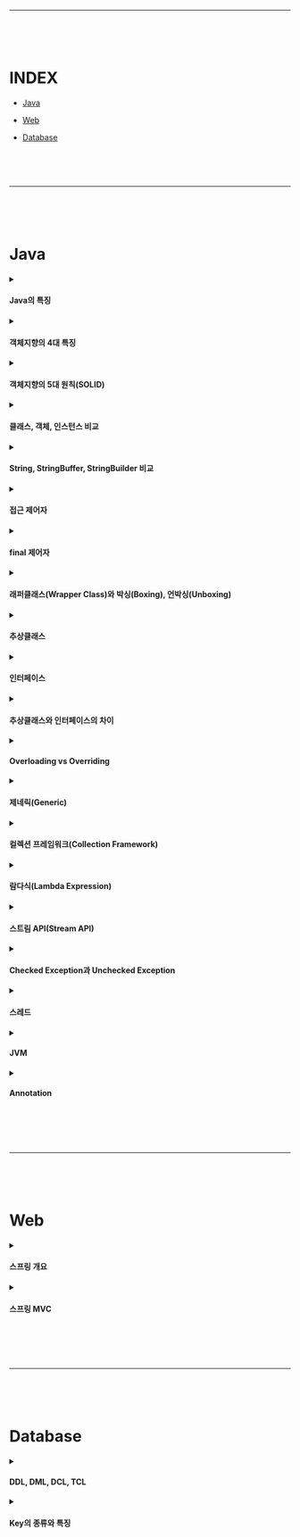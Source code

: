 - - -
<br><br><br>



# INDEX

* [Java](#java)

* [Web](#web)

* [Database](#database)



<br><br><br>
- - -
<br><br><br>



# Java
<details>
<summary><h4>Java의 특징</h4></summary>

[[More+]](https://caffeineoverflow.tistory.com/37)
> 1. 객체 지향 언어로써 캡슐화, 상속, 다형성 기능을 완벽하게 지원한다.   
> 2. 운영체제에 상관없이 독립적으로 작동(JVM에서 동작하기 때문)하여 이식성이 높다.   
> 3. Garbage Collector에 의해 메모리가 관리된다.   
> 4. 스레드 생성 및 제어와 관련된 라이브러리를 제공하기 때문에 운영체제에 상관없이 멀티 스레드를 쉽게 구현할 수 있다.   
> 5. 애플리케이션이 실행될 때 모든 객체가 생성되지 않고, 각 객체가 필요한 시점에 클래스를 동적 로딩해서 생성한다. 또한 유지보수 시 해당 클래스만 수정하면 되기 때문에 전체 애플리케이션을 다시 컴파일 할 필요가 없기 때문에 유지보수가 쉽고 빠르다.   


</details>



<details>
<summary><h4>객체지향의 4대 특징</h4></summary>

[[More+]](https://caffeineoverflow.tistory.com/38)
> - **캡슐화**   
>   \- 객체의 필드와 메서드를 하나로 묶는 것이며, 이를 통해 정보은닉 효과를 얻을 수 있다.      
> - **추상화**   
>   \- 사물들의 공통적인 특징을 파악해서 하나의 개념으로 다루는 것을 뜻한다.      
>   \- 가령 클래스들의 공통적인 요소를 뽑아내서 상위 클래스로 만들어낼 수 있다.   
> - **다형성**   
>   \- 하나의 객체나 메소드가 여러가지 다른 형태를 가질 수 있는 것을 뜻한다.    
>   \- 오버라이딩과 오버로딩 그리고 상속받은 객체의 참조변수 형변환 등이 있다.   
> - **상속성**   
>   \- 상위 객체의 필드와 메서드를 하위 객체에게 물려주어 하위 객체에서 사용할 수 있도록 해준다.  

</details>



<details>
<summary><h4>객체지향의 5대 원칙(SOLID)</h4></summary>

[[More+]](https://caffeineoverflow.tistory.com/39)  
> - **단일 책임 원칙(Single Responsiblity Principle)**   
>   \- 소프트웨어의 설계 부품(클래스, 함수 등)은 하나의 책임만 가진다.   
>   \- 클래스의 기능(책임)이 많아지면 내부 함수끼리 강한 결합이 발생할 가능성이 높으므로 응집도는 높이고 결합도는 낮춰야 한다.   
> - **개방-폐쇄 원칙(Open-Closed Principle)**   
>   \- 소프트웨어 엔티티(클래스, 모듈, 함수 등)는 확장에 대해서는 열려 있어야 하지만 변경에 대해서는 닫혀 있어야 한다.   
>   \- 이를 위해 인터페이스를 사용하기도 한다.      
> - **리스코프 치환 원칙(Liskov Substitution Principle)**   
>   \- 자식 클래스는 부모 클래스의 기능을 대체해서 수행할 수 있어야 한다.   
>   \- 부모 클래스의 인스턴스 대신에 자식 클래스의 인스터스를 사용해도 문제가 없어야 한다는 것을 의미한다.   
> - **인터페이스 분리 원칙(Interface Segregation Principle)**   
>   \- 자신이 사용하지 않는 메서드에 의존 관계를 맺으면 안된다.   
>   \- 큰 덩어리의 인터페이스들을 작은 단위들로 분리시키고, 꼭 필요한 메서드들만 사용하여 내부 의존성 관계를 느슨하게 한다.   
> - **의존 역전 원칙(Dependency Inversion Principle)**   
>   \- 상위 모듈은 하위 모듈에 종속되어서는 안된다.   
>   \- 의존 관계를 맺을 때, 구체적인 클래스보다는 인터페이스나 추상 클래스와 관계를 맺어야 한다.
>   
> ```
> 결합도란?
>   - 모듈(클래스) 간의 상호 의존 정도로써, 결합도가 낮으면 상호 의존성이 줄어들어 객체의 재사용이나 수정, 유지보수가 용이해진다.
>
> 응집도란?
>   - 하나의 모듈 내부에 존재하는 구성 요소들의 기능적 관련성으로, 응집도가 높은 모듈은 하나의 책임에 집중하고 독립성이 높아져 재사용이나 기능의 수정, 유지보수가 용이해진다.
> ```

</details>



<details>
<summary><h4>클래스, 객체, 인스턴스 비교</h4></summary>

[[More+]](https://caffeineoverflow.tistory.com/40)  
> - **클래스**   
>   \- 객체를 만들어 내기 위한 설계도로써 객체의 상태를 나타내는 필드(field)와 객체의 행동을 나타내는 메서드(method)로 구성된다.   
> - **객체**   
>   \- 클래스로 구현할 모든 대상을 뜻한다.     
> - **인스턴스**   
>   \- 객체가 메모리에 할당되어 실제 사용될 때를 지칭한다.      
> - **Ex**   
>    ```java
>    public class Animal { // 클래스
>        ...
>    }
>     
>    public class Main {
>         public static void main(String[] args) {
>             Animal cat, dog; // 객체
>    
>             // 인스턴스화
>             cat = new Animal();
>             dog = new Animal();
>         }
>    }
>    ```

</details>



<details>
<summary><h4>String, StringBuffer, StringBuilder 비교</h4></summary>

[[More+]](https://caffeineoverflow.tistory.com/42)  
> - **String**   
>   \- 불변(immutable)의 속성을 갖는다.   
>   \- 변경 연산을 자주 사용할 경우, 힙 메모리에 많은 가비지(Garbage)가 생성되어 힙 메모리 부족으로 이어질 수 있다.   
>   \- 불변성을 가지기 때문에 멀티스레드 환경에서의 thread-safe 하다.      
> - **StringBuffer**   
>   \- String 클래스와 다르게 가변성을 갖는다.   
>   \- 동기화를 지원하여 멀티 스레드 환경에서도 안전하게 동작할 수 있다.   
> - **StringBuilder**   
>   \- String 클래스와 다르게 가변성을 갖는다.   
>   \- 동기화를 지원하지 않는다.

</details>



<details>
<summary><h4>접근 제어자</h4></summary>

[[More+]](https://caffeineoverflow.tistory.com/46)
> - **public**   
>   \- 적용대상 : 필드, 생성자, 메서드, 클래스   
>   \- 모든 접근을 허용한다.   
> - **protected**   
>   \- 적용대상 : 필드, 생성자, 메서드   
>   \- 같은 패키지 또는 다른 패키지이지만 해당 클래스를 상속받은 자식 클래스에서의 접근을 허용한다.   
> - **default**   
>   \- 적용대상 : 필드, 생성자, 메서드, 클래스   
>   \- 같은 패키지 내에서의 접근을 허용한다.   
> - **private**   
>   \- 적용대상 : 필드, 생성자, 메서드   
>   \- 같은 클래스 내에서의 접근만 허용한다.   

</details>



<details>
<summary><h4>final 제어자</h4></summary>

[[More+]](https://caffeineoverflow.tistory.com/44)
> \- Java에서는 불변성을 확보할 수 있도록 final 키워드를 제공하고 있다.   
> \- final 키워드는 변수(variable), 메서드(method), 클래스(class)에 사용될 수 있다.   
> - **변수에 사용**   
>   \- 변수에 final 키워드를 사용할 경우, 더 이상 값을 변경하지 못하도록 제한을 할 수 있다.   
> - **메서드에 사용**   
>   \- 메서드에 final 키워드를 사용할 경우, 재정의를 제한할 수 있다.   
> - **클래스에 사용**   
>   \- 클래스에 final 키워드를 사용할 경우, 상속을 제한할 수 있다.   

</details>



<details>
<summary><h4>래퍼클래스(Wrapper Class)와 박싱(Boxing), 언박싱(Unboxing)</h4></summary>

[[More+]](https://caffeineoverflow.tistory.com/123) 
> \- Boxing은 원시 타입의 값을 래퍼 클래스(Wrapper class)로 변환하는 것을 의미하며,
Unboxing은 래퍼 클래스를 원시 타입으로 변환하는 것을 의미한다.      
> - **박싱(Boxing) / 언박싱(UnBoxing)**   
>   \- 원시 타입의 값을 래퍼 클래스(Wrapper class)로 변환하는 것을 의미한다.   
>   ```java
>   int n = 10;
>   
>   // 박싱
>   Integer boxingNum = new Integer(n);
>   System.out.println("boxingNum = " + boxingNum); // 10
>   
>   // 언박싱
>   int unbonxingNum = boxingNum.intValue();
>   System.out.println("unbonxingNum = " + unbonxingNum); // 10
>   ```
> - **오토 박싱(Auto Boxing) / 오토 언박싱(Auto UnBoxing)**      
>   \- JDK 1.5부터 지원하는 기능으로, 명시적으로 표현하지 않아도 컴파일러가 자동으로 박싱과 언박싱을 처리를 해준다.      
>   ```java
>   int n = 10;
>   
>   // 오토 박싱
>   Integer autoBoxingNum = n;
>   System.out.println("autoBoxingNum = " + autoBoxingNum); // 10
>   
>   // 오토 언박싱
>   int autoUnbonxingNum = autoBoxingNum;
>   System.out.println("autoUnbonxingNum = " + autoUnbonxingNum); // 10
>   ```

</details>



<details>
<summary><h4>추상클래스</h4></summary>

[[More+]](https://caffeineoverflow.tistory.com/124)  
> - **추상클래스란?**   
>   \- 추상 메서드를 선언해 놓고 상속을 통해 자식 클래스에서 메서드를 완성하도록 유도하는 클래스이다.   
>   \- 반드시 사용되어야 하는 메서드를 추상 클래스에 추상 메서드로 선언해 놓으면, 이 클래스를 상속받는 모든 클래스에서는 이 추상 메서드를 반드시 재정의해야 한다.   
>   \- 추상클래스는 abstract 키워드를 붙여 선언할 수 있다.   
>    ```java
>    abstract class Animal {
>        abstract void cry();
>    }
>    ```
>    ```java
>    class Bird extends Animal {
>        @Override
>        void cry() { // 반드시 cry()를 구현해야한다.
>            System.out.println("짹짹");
>        }
>    }
>    
>    class Cat extends Animal {
>        @Override
>        void cry() { // 반드시 cry()를 구현해야한다.
>            System.out.println("야옹");
>        }
>    }
>    
>    class Dog extends Animal {
>        @Override
>        void cry() { // 반드시 cry()를 구현해야한다.
>            System.out.println("멍멍");
>        }
>    }
>    ```
> - **추상클래스 특징**   
>   \- 구현해야 하는 메서드들은 상위 클래스에서 선언을 해놓고, 구현의 책임을 하위클래스에 위임한다.   
>   \- 메서드와 클래스에 abstract 예약어를 사용한다.   
>   \- 추상메서드가 없어도 abstract 키워드를 사용하면 추상클래스가 된다. 단, 추상메서드가 하나라도 존재한다면 그 클래스는 반드시 추상 클래스가 돼야 한다.   
>   \- 생성자를 가질 수 있고, 일반 메서드도 가질 수 있다. (단, 생성자를 갖지만 객체 생성은 불가능하다.)
> - **추상클래스 장점**   
>   \- 추상클래스를 만든 후 상속을 받는다면 중복코드 제거 및 코드 재사용성 증대 효과를 얻을 수 있다.    
>   \- 추상클래스를 사용하여 상속을 통해 자식클래스를 구현한다면, 각 각의 클래스들을 그룹화하여 제어할 수 있다.   
</details>



<details>
<summary><h4>인터페이스</h4></summary>

[[More+]]()  
> ...

</details>



<details>
<summary><h4>추상클래스와 인터페이스의 차이</h4></summary>

[[More+]]()  
> ...

</details>


<details>
<summary><h4>Overloading vs Overriding</h4></summary>

[[More+]]()  
> ...

</details>



<details>
<summary><h4>제네릭(Generic)</h4></summary>

[[More+]]()  
> ...

</details>



<details>
<summary><h4>컬렉션 프레임워크(Collection Framework)</h4></summary>

[[More+]]()  
> ...

</details>



<details>
<summary><h4>람다식(Lambda Expression)</h4></summary>

[[More+]]()  
> ...

</details>



<details>
<summary><h4>스트림 API(Stream API)</h4></summary>

[[More+]]()  
> ...

</details>



<details>
<summary><h4>Checked Exception과 Unchecked Exception</h4></summary>

[[More+]]()  
> ...

</details>



<details>
<summary><h4>스레드</h4></summary>

[[More+]]()  
> ...

</details>



<details>
<summary><h4>JVM</h4></summary>

[[More+]]()  
> ...

</details>



<details>
<summary><h4>Annotation</h4></summary>

[[More+]]()  
> ...

</details>





<br><br><br>
- - -
<br><br><br>





# Web
<details>
<summary><h4>스프링 개요</h4></summary>

[[More+]]()  
> ...

</details>



<details>
<summary><h4>스프링 MVC</h4></summary>

[[More+]]()  
> ...

</details>





<br><br><br>
- - -
<br><br><br>





# Database
<details>
<summary><h4>DDL, DML, DCL, TCL</h4></summary>

[[More+]]()  
> ...

</details>



<details>
<summary><h4>Key의 종류와 특징</h4></summary>

[[More+]]()  
> ...

</details>
